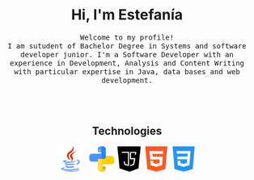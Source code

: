 <h1 align="center"> Hi, I'm Estefanía</h1>

<p align="center">
  <samp>
Welcome to my profile!<br/>
I am sutudent of Bachelor Degree in Systems and software developer junior. I'm a Software Developer with an experience in Development, Analysis and Content Writing with particular
expertise in Java, data bases and web development.
  </samp><br><br>
<br><br>
  
  <h2 align="center">Technologies</h2>
<p align="center">
   <img src="Images/java.png" width="50" height="50" /> &nbsp;
   <img src="Images/piton.png" width="50" height="50" />
   <img src="Images/java-script.png" width="50" height="50" />
   <img src="Images/html-5.png" width="50" height="50" />
   <img src="Images/css-3.png" width="50" height="50" />
</p>
